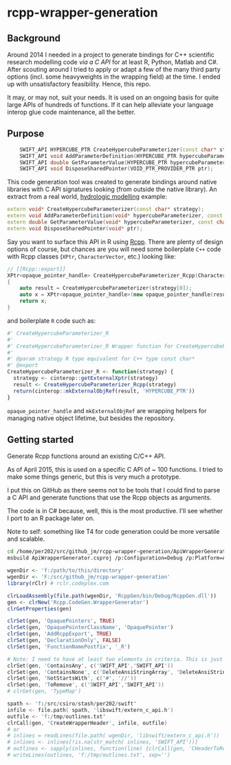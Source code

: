 # rcpp-wrapper-generation

## Background

Around 2014 I needed in a project to generate bindings for C++ scientific research modelling code _via a C API_ for at least R, Python, Matlab and C#. After scouting around I tried to apply or adapt a few of the many third party options (incl. some heavyweights in the wrapping field) at the time. I ended up with unsatisfactory feasibility. Hence, this repo.

It may, or may not, suit your needs. It is used on an ongoing basis for quite large APIs of hundreds of functions. If it can help alleviate your language interop glue code maintenance, all the better.

## Purpose

```c++
	SWIFT_API HYPERCUBE_PTR CreateHypercubeParameterizer(const char* strategy);
	SWIFT_API void AddParameterDefinition(HYPERCUBE_PTR hypercubeParameterizer, const char* variableName, double min, double max, double value);
	SWIFT_API double GetParameterValue(HYPERCUBE_PTR hypercubeParameterizer, const char* variableName);
	SWIFT_API void DisposeSharedPointer(VOID_PTR_PROVIDER_PTR ptr);
```

This code generation tool was created to generate bindings around native libraries with C API signatures looking (from outside the native library). An extract from a real world, [hydrologic modelling](https://www.mssanz.org.au/modsim2015/L15/perraud.pdf) example:

```c++
extern void* CreateHypercubeParameterizer(const char* strategy);
extern void AddParameterDefinition(void* hypercubeParameterizer, const char* variableName, double min, double max, double value);
extern double GetParameterValue(void* hypercubeParameterizer, const char* variableName);
extern void DisposeSharedPointer(void* ptr);
```

Say you want to surface this API in R using [Rcpp](http://www.rcpp.org/). There are plenty of design options of course, but chances are you will need some boilerplate `C++` code with Rcpp classes (`XPtr`, `CharacterVector`, etc.) looking like:

```c++
// [[Rcpp::export]]
XPtr<opaque_pointer_handle> CreateHypercubeParameterizer_Rcpp(CharacterVector strategy)
{
    auto result = CreateHypercubeParameterizer(strategy[0]);
    auto x = XPtr<opaque_pointer_handle>(new opaque_pointer_handle(result));
    return x;
}
```

and boilerplate `R` code such as:

```R
#' CreateHypercubeParameterizer_R
#'
#' CreateHypercubeParameterizer_R Wrapper function for CreateHypercubeParameterizer
#'
#' @param strategy R type equivalent for C++ type const char*
#' @export
CreateHypercubeParameterizer_R <- function(strategy) {
  strategy <- cinterop::getExternalXptr(strategy)
  result <- CreateHypercubeParameterizer_Rcpp(strategy)
  return(cinterop::mkExternalObjRef(result, 'HYPERCUBE_PTR'))
}
```

`opaque_pointer_handle` and `mkExternalObjRef` are wrapping helpers for managing native object lifetime, but besides the repository.

## Getting started

Generate Rcpp functions around an existing C/C++ API.

As of April 2015, this is used on a specific C API of ~ 100 functions. I tried to make some things generic, but this is very much a prototype.

I put this on GitHub as there seems not to be tools that I could find to parse a C API and generate functions that use the Rcpp objects as arguments. 

The code is in C# because, well, this is the most productive. I'll see whether I port to an R package later on.

Note to self: something like T4 for code generation could be more versatile and scalable. 

```bash
cd /home/per202/src/github_jm/rcpp-wrapper-generation/ApiWrapperGenerator
msbuild ApiWrapperGenerator.csproj /p:Configuration=Debug /p:Platform=AnyCPU
```

```R
wgenDir <- 'f:/path/to/this/directory'
wgenDir <- 'F:/src/github_jm/rcpp-wrapper-generation'
library(rClr) # rclr.codeplex.com

clrLoadAssembly(file.path(wgenDir, 'RcppGen/bin/Debug/RcppGen.dll'))
gen <- clrNew('Rcpp.CodeGen.WrapperGenerator')
clrGetProperties(gen)
```

```R
clrSet(gen, 'OpaquePointers', TRUE)
clrSet(gen, 'OpaquePointerClassName', 'OpaquePointer')
clrSet(gen, 'AddRcppExport', TRUE)
clrSet(gen, 'DeclarationOnly', FALSE)
clrSet(gen, 'FunctionNamePostfix', '_R')
```

```S
# Note: I need to have at least two elements in criteria. This is just a workaround.
clrSet(gen, 'ContainsAny', c('SWIFT_API','SWIFT_API'))
clrSet(gen, 'ContainsNone', c('DeleteAnsiStringArray', 'DeleteAnsiString', 'MarshaledDateTime', 'TS_GEOMETRY_PTR'))
clrSet(gen, 'NotStartsWith', c('#', '//'))
clrSet(gen, 'ToRemove', c('SWIFT_API','SWIFT_API'))
# clrGet(gen, 'TypeMap')
```

```S
spath <- 'f:/src/csiro/stash/per202/swift'
infile <- file.path( spath, 'libswift/extern_c_api.h')
outfile <- 'f:/tmp/outlines.txt'
clrCall(gen, 'CreateWrapperHeader', infile, outfile)
# or
# inlines = readLines(file.path( wgenDir, 'libswift/extern_c_api.h'))
# inlines <- inlines[!is.na(str_match( inlines, 'SWIFT_API'))]
# outlines <- sapply(inlines, function(line) {clrCall(gen, 'CHeaderToRcpp', line, 'SWIFT_API')})
# writeLines(outlines, 'f:/tmp/outlines.txt', sep='')
```
